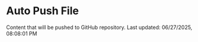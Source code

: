 # Auto Push File

Content that will be pushed to GitHub repository.
Last updated: 06/27/2025, 08:08:01 PM